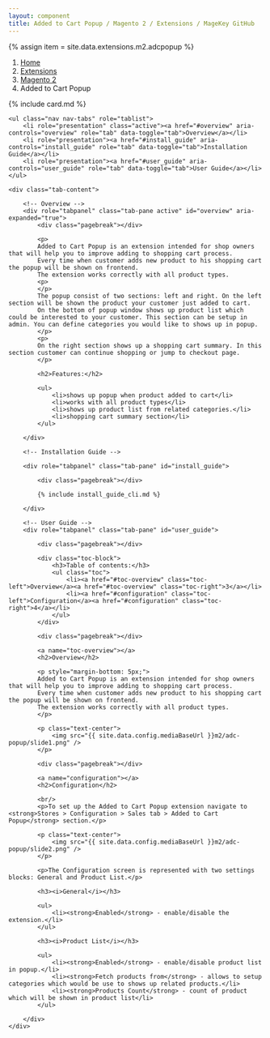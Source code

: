 ```yaml
---
layout: component
title: Added to Cart Popup / Magento 2 / Extensions / MageKey GitHub
---
```

{% assign item = site.data.extensions.m2.adcpopup %}

<ol class="breadcrumb">
    <li><a href="/">Home</a></li>
    <li><a href="/extensions">Extensions</a></li>
    <li><a href="/extensions/m2">Magento 2</a></li>
    <li class="active">Added to Cart Popup</li>
</ol>

{% include card.md %}

<div class="details">

    <ul class="nav nav-tabs" role="tablist">
        <li role="presentation" class="active"><a href="#overview" aria-controls="overview" role="tab" data-toggle="tab">Overview</a></li>
        <li role="presentation"><a href="#install_guide" aria-controls="install_guide" role="tab" data-toggle="tab">Installation Guide</a></li>
        <li role="presentation"><a href="#user_guide" aria-controls="user_guide" role="tab" data-toggle="tab">User Guide</a></li>
    </ul>

    <div class="tab-content">

        <!-- Overview -->
        <div role="tabpanel" class="tab-pane active" id="overview" aria-expanded="true">
            <div class="pagebreak"></div>

            <p>
            Added to Cart Popup is an extension intended for shop owners that will help you to improve adding to shopping cart process.
            Every time when customer adds new product to his shopping cart the popup will be shown on frontend.
            The extension works correctly with all product types.
            <p>
            </p>
            The popup consist of two sections: left and right. On the left section will be shown the product your customer just added to cart.
            On the bottom of popup window shows up product list which could be interested to your customer. This section can be setup in admin. You can define categories you would like to shows up in popup.
            </p>
            <p>
            On the right section shows up a shopping cart summary. In this section customer can continue shopping or jump to checkout page.
            </p>

            <h2>Features:</h2>

            <ul>
                <li>shows up popup when product added to cart</li>
                <li>works with all product types</li>
                <li>shows up product list from related categories.</li>
                <li>shopping cart summary section</li>
            </ul>

        </div>

        <!-- Installation Guide -->

        <div role="tabpanel" class="tab-pane" id="install_guide">

            <div class="pagebreak"></div>

            {% include install_guide_cli.md %}

        </div>

        <!-- User Guide -->
        <div role="tabpanel" class="tab-pane" id="user_guide">

            <div class="pagebreak"></div>

            <div class="toc-block">
                <h3>Table of contents:</h3>
                <ul class="toc">
                    <li><a href="#toc-overview" class="toc-left">Overview</a><a href="#toc-overview" class="toc-right">3</a></li>
                    <li><a href="#configuration" class="toc-left">Configuration</a><a href="#configuration" class="toc-right">4</a></li>
                </ul>
            </div>

            <div class="pagebreak"></div>

            <a name="toc-overview"></a>
            <h2>Overview</h2>

            <p style="margin-bottom: 5px;">
            Added to Cart Popup is an extension intended for shop owners that will help you to improve adding to shopping cart process.
            Every time when customer adds new product to his shopping cart the popup will be shown on frontend.
            The extension works correctly with all product types.
            </p>

            <p class="text-center">
                <img src="{{ site.data.config.mediaBaseUrl }}m2/adc-popup/slide1.png" />
            </p>

            <div class="pagebreak"></div>

            <a name="configuration"></a>
            <h2>Configuration</h2>

            <br/>
            <p>To set up the Added to Cart Popup extension navigate to <strong>Stores > Configuration > Sales tab > Added to Cart Popup</strong> section.</p>

            <p class="text-center">
                <img src="{{ site.data.config.mediaBaseUrl }}m2/adc-popup/slide2.png" />
            </p>

            <p>The Configuration screen is represented with two settings blocks: General and Product List.</p>

            <h3><i>General</i></h3>

            <ul>
                <li><strong>Enabled</strong> - enable/disable the extension.</li>
            </ul>

            <h3><i>Product List</i></h3>

            <ul>
                <li><strong>Enabled</strong> - enable/disable product list in popup.</li>
                <li><strong>Fetch products from</strong> - allows to setup categories which would be use to shows up related products.</li>
                <li><strong>Products Count</strong> - count of product which will be shown in product list</li>
            </ul>

        </div>
    </div>

</div>
